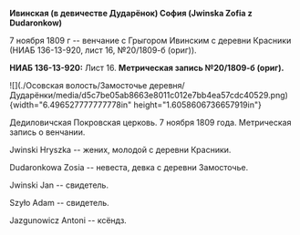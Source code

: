 **Ивинская (в девичестве Дударёнок) София (Jwinska Zofia z Dudaronkow)**

7 ноября 1809 г -- венчание с Грыгором Ивинским с деревни Красники (НИАБ
136-13-920, лист 16, №20/1809-б (ориг)).

**НИАБ 136-13-920:** Лист 16. **Метрическая запись №20/1809-б (ориг).**

![](./Осовская волость/Замосточье деревня/Дударёнки/media/d5c7be05ab8663e8011c012e7bb4ea57cdc40529.png){width="6.496527777777778in"
height="1.6058606736657919in"}

Дедиловичская Покровская церковь. 7 ноября 1809 года. Метрическая запись
о венчании.

Jwinski Hryszka -- жених, молодой с деревни Красники.

Dudaronkowa Zosia -- невеста, девка с деревни Замосточье.

Jwinski Jan -- свидетель.

Szyło Adam -- свидетель.

Jazgunowicz Antoni -- ксёндз.
